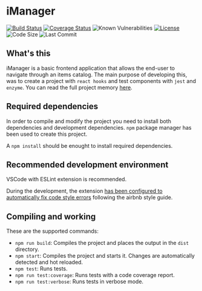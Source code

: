 # iManager

[![Build Status](https://travis-ci.com/oegea/iManager.svg?branch=master)](https://travis-ci.com/oegea/iManager) 
[![Coverage Status](https://coveralls.io/repos/github/oegea/iManager/badge.svg?branch=master)](https://coveralls.io/github/oegea/iManager?branch=master) 
![Known Vulnerabilities](https://snyk.io/test/github/oegea/iManager/badge.svg) 
[![License](https://shields.io/badge/license-MIT-green)](license.md)
![Code Size](https://shields.io/github/languages/code-size/oegea/iManager) 
![Last Commit](https://shields.io/github/last-commit/oegea/iManager)

## What's this

iManager is a basic frontend application that allows the end-user to navigate through an items catalog.
The main purpose of developing this, was to create a project with `react hooks` and test components with `jest` and `enzyme`. You can read the full project memory [here](./docs/memory.md).

## Required dependencies

In order to compile and modify the project you need to install both dependencies and development dependencies.
`npm` package manager has been used to create this project.

A `npm install` should be enought to install required dependencies.

## Recommended development environment

VSCode with ESLint extension is recommended. 

During the development, the extension [has been configured to automatically fix code style errors](https://www.digitalocean.com/community/tutorials/linting-and-formatting-with-eslint-in-vs-code#step-4-%E2%80%94-formatting-on-save) following the airbnb style guide.

## Compiling and working

These are the supported commands:
* `npm run build`: Compiles the project and places the output in the `dist` directory.
* `npm start`: Compiles the project and starts it. Changes are automatically detected and hot reloaded.
* `npm test`: Runs tests.
* `npm run test:coverage`: Runs tests with a code coverage report.
* `npm run test:verbose`: Runs tests in verbose mode.